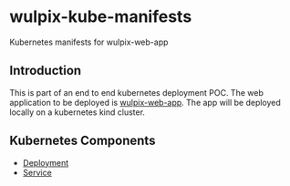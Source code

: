 # wulpix-kube-manifests

Kubernetes manifests for wulpix-web-app

## Introduction

This is part of an end to end kubernetes deployment POC. The web application to be deployed is [wulpix-web-app](https://github.com/ash-kurian/wulpix-web-app).
The app will be deployed locally on a kubernetes kind cluster.

## Kubernetes Components

- [Deployment](https://kubernetes.io/docs/concepts/workloads/controllers/deployment/)
- [Service](https://kubernetes.io/docs/concepts/services-networking/service/)
